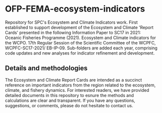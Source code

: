# OFP-FEMA-ecosystem-indicators
Repository for SPC's Ecosystem and Climate Indicators work. 
First established to support development of the Ecosystem and Climate 'Report Cards' presented in the following Information Paper to SC17 in 2021:
      Oceanic Fisheries Programme (2021). Ecosystem and Climate indicators for the WCPO. 17th Regular Session of the Scientific
      Committee of the WCPFC, WCPFC-SC17-2021/ EB-IP-09.
Sub-folders are added each year, comprising code updates and new analyses for indicator refinement and development.

## Details and methodologies
The Ecosystem and Climate Report Cards are intended as a succinct reference on important indicators from the region related to the ecosystem, climate, and fishery dynamics. For interested readers, we have provided detailed documents in this repository to esnure the methods and calculations are clear and transparent. If you have any questions, suggestions, or comments, please do not hesitate to contact us.

